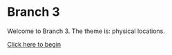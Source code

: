 # Branch 3

Welcome to Branch 3. The theme is: physical locations.

[Click here to begin](https://pleaseenjoy.github.io/branch3)
